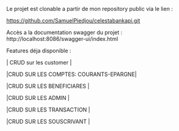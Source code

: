 
Le projet est clonable a partir de mon repository public via le lien : 

https://github.com/SamuelPiedjou/celestabankapi.git

Accès a la documentation swagger du projet :
    http://localhost:8086/swagger-ui/index.html
    

Features déja disponible : 

| CRUD sur les customer |

|CRUD SUR LES COMPTES: COURANTS-EPARGNE|

|CRUD SUR LES BENEFICIARES |

|CRUD SUR LES ADMIN |

|CRUD SUR LES TRANSACTION |

|CRUD SUR LES SOUSCRIVANT |